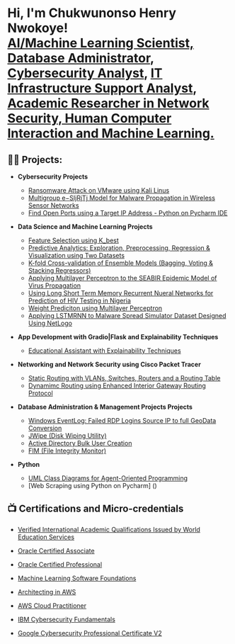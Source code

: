 <h1>Hi, I'm Chukwunonso Henry Nwokoye! <br/><a href="https://github.com/ChiNonsoHenry16">AI/Machine Learning Scientist, Database Administrator</a>, <a href="https://www.linkedin.com/in/henry-chukwunonso-phd/">Cybersecurity Analyst</a>, <a href="https://www.linkedin.com/in/henry-chukwunonso-phd/">IT Infrastructure Support Analyst</a>, <a href="https://scholar.google.com/citations?user=FJGeeEAAAAAJ"> Academic Researcher in Network Security, Human Computer Interaction and Machine Learning.</a></h1>

<h2>👨‍💻 Projects:</h2>

- <b>Cybersecurity Projects</b>
  - [Ransomware Attack on VMware using Kali Linus](https://github.com/ChiNonsoHenry16/RansomwareAttackVMware2017)
  - [Multigroup e−SIjRjTj Model for Malware Propagation in Wireless Sensor Networks](Multigroup_e−SIjRjTj_Model_for_Malware_Propagation_in_WSN.ipynb)
  - [Find Open Ports using a Target IP Address - Python on Pycharm IDE](https://github.com/ChiNonsoHenry16/FindOpenPortsUsingPython)

- <b> Data Science and Machine Learning Projects </b>
  - [Feature Selection using K_best](Selecting_K_best_features_Pig_Weight.ipynb)
  - [Predictive Analytics: Exploration, Preprocessing, Regression & Visualization using Two Datasets](CRA_Exam_Data_Analysis_using_Two_Datasets.ipynb)
  - [K-fold Cross-validation of Ensemble Models (Bagging, Voting & Stacking Regressors)](Kfold_Validation_of_Ensemble_Models.ipynb)
  - [Applying Multilayer Perceptron to the SEABIR Epidemic Model of Virus Propagation](SEABIR_Epidemic_Model_with_MLP_Regressor.ipynb)
  - [Using Long Short Term Memory Recurrent Nueral Networks for Prediction of HIV Testing in Nigeria](LSTM_on_HIV_Testing_Data_from_Nigeria.ipynb)
  - [Weight Prediciton using Multilayer Perceptron](MLP_for_weight_prediction_for_First_Scientific_Reports_Paper.ipynb)
  - [Applying LSTMRNN to Malware Spread Simulator Dataset Designed Using NetLogo](Malware_Spread_Simulator_with_100_Nodes_+_LSTM.ipynb)
 
- <b>App Development with Gradio|Flask and Explainability Techniques</b>
  - [Educational Assistant with Explainability Techniques](Case_3_%287%29_Online_Education_Assistant_With_Explainability%20Techniques.ipynb)

- <b>Networking and Network Security using Cisco Packet Tracer</b>
  - [Static Routing with VLANs, Switches, Routers and a Routing Table](https://github.com/ChiNonsoHenry16/Static-Routing)
  - [Dynamimc Routing using Enhanced Interior Gateway Routing Protocol](https://github.com/ChiNonsoHenry16/Dynamic-Routing-using-EIGRP)

    
- <b>Database Administration & Management Projects Projects</b>
  - [Windows EventLog: Failed RDP Logins Source IP to full GeoData Conversion](https://github.com/joshmadakor1/Sentinel-Lab)
  - [JWipe (Disk Wiping Utility)](https://github.com/joshmadakor1/Jwipe.PowerShell)
  - [Active Directory Bulk User Creation](https://github.com/joshmadakor1/AD_PS)
  - [FIM (File Integrity Monitor)](https://github.com/joshmadakor1/PowerShell-Integrity-FIM)
    
- <b>Python</b>
  - [UML Class Diagrams for Agent-Oriented Programming](UML_Diagrams_in_Agent_oriented_Programming.ipynb)
  - [Web Scraping using Python on Pycharm] ()
 
    
<h2>📺 Certifications and Micro-credentials</h2>

   - [Verified International Academic Qualifications Issued by World Education Services](https://www.credly.com/badges/2b6a9fab-4a8d-4647-8761-bfc74d8f6ea7/public_url) 

   - [Oracle Certified Associate](https://drive.google.com/file/d/10u0UoRHdLPvDvcDZ5tF5bcAALn9hyPkT/view?usp=sharing)

   - [Oracle Certified Professional](https://drive.google.com/file/d/10u0UoRHdLPvDvcDZ5tF5bcAALn9hyPkT/view?usp=sharing)
    
   - [Machine Learning Software Foundations](https://certificate.bcdiploma.com/check/1D50F0673D21DD2DB316874E0614E9611EA824ECD929B5626F57B885BB11E8BFdU02NUZLV0VQdXErNDZZb1dsSW9Fa2IzR0hxLy9lQTVDTUZ6ZEFFTXpHemw1TzNL)
    
   - [Architecting in AWS](https://drive.google.com/file/d/14rd-4F61WW-b7Z06bpYKxN3enacWpxNz/view?usp=sharing)

   - [AWS Cloud Practitioner](https://drive.google.com/file/d/1Y-67qbMECmCm_-A_Fn3Wa-hrT7FO3tQA/view?usp=sharing)

   - [IBM Cybersecurity Fundamentals](https://www.credly.com/badges/ff50325f-ea22-4d1a-9a7c-f0b1a20008fd/public_url)
    
   - [Google Cybersecurity Professional Certificate V2](https://www.credly.com/badges/ef631090-2937-42be-ab11-23ba9494a4dd/public_url)
  
